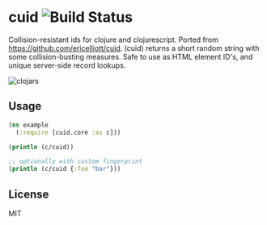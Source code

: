 # cuid ![Build Status](https://circleci.com/gh/hden/cuid.svg?&style=shield&circle-token=67b78d410994ee5e3274458e1ddf7d1032cb7d5b)
Collision-resistant ids for clojure and clojurescript.
Ported from https://github.com/ericelliott/cuid.
(cuid) returns a short random string with some collision-busting measures.
Safe to use as HTML element ID's, and unique server-side record lookups.

![clojars](https://clojars.org/cuid/latest-version.svg)

## Usage

```clj
(ns example
  (:require [cuid.core :as c]))

(println (c/cuid))

;; optionally with custom fingerprint
(println (c/cuid {:foo "bar"}))
```

## License
MIT

